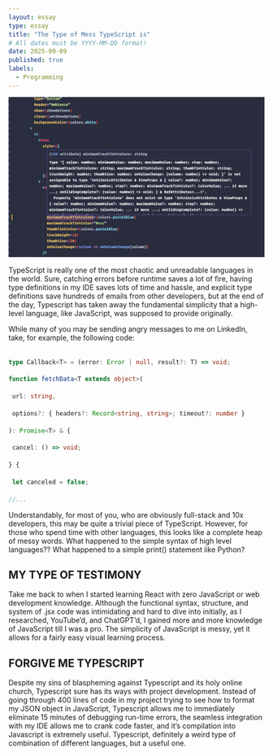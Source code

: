 ```yaml
---
layout: essay
type: essay
title: "The Type of Mess TypeScript is"
# All dates must be YYYY-MM-DD format!
date: 2025-09-09
published: true
labels:
  - Programming
---
```


<img width="1300px" class="rounded float-start pe-4" src="../img/ts.png">

TypeScript is really one of the most chaotic and unreadable languages in the world. Sure, catching errors before runtime saves a lot of fire, having type definitions in my IDE saves lots of time and hassle, and explicit type definitions save hundreds of emails from other developers, but at the end of the day, Typescript has taken away the fundamental simplicity that a high-level language, like JavaScript, was supposed to provide originally. 

While many of you may be sending angry messages to me on LinkedIn, take, for example, the following code:

 ```ts

type Callback<T> = (error: Error | null, result?: T) => void;

function fetchData<T extends object>(

  url: string,

  options?: { headers?: Record<string, string>; timeout?: number }

): Promise<T> & {

  cancel: () => void;

} {

  let canceled = false;

//...

```

Understandably, for most of you, who are obviously full-stack and 10x developers, this may be quite a trivial piece of TypeScript. However, for those who spend time with other languages, this looks like a complete heap of messy words. What happened to the simple syntax of high level languages?? What happened to a simple print() statement like Python? 

##  MY TYPE OF TESTIMONY

Take me back to when I started learning React with zero JavaScript or web development knowledge. Although the functional syntax, structure, and system of .jsx code was intimidating and hard to dive into initially, as I researched, YouTube’d, and ChatGPT’d, I gained more and more knowledge of JavaScript till I was a pro. The simplicity of JavaScript is messy, yet it allows for a fairly easy visual learning process.

##  FORGIVE ME TYPESCRIPT

Despite my sins of blaspheming against Typescript and its holy online church, Typescript sure has its ways with project development. Instead of going through 400 lines of code in my project trying to see how to format my JSON object in JavaScript, Typescript allows me to immediately eliminate 15 minutes of debugging run-time errors, the seamless integration with my IDE allows me to crank code faster, and it’s compilation into Javascript is extremely useful. Typescript, definitely a weird type of combination of different languages, but a useful one.




